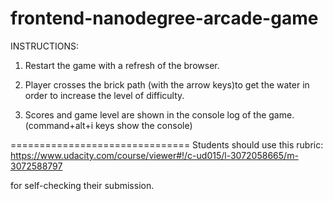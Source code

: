 frontend-nanodegree-arcade-game
===============================
INSTRUCTIONS:


1. Restart the game with a refresh of the browser.

2. Player crosses the brick path (with the arrow keys)to get the water in order to increase the level of difficulty.

3. Scores and game level are shown in the console log of the game.(command+alt+i keys show the console)

===============================
Students should use this rubric: https://www.udacity.com/course/viewer#!/c-ud015/l-3072058665/m-3072588797

for self-checking their submission.
